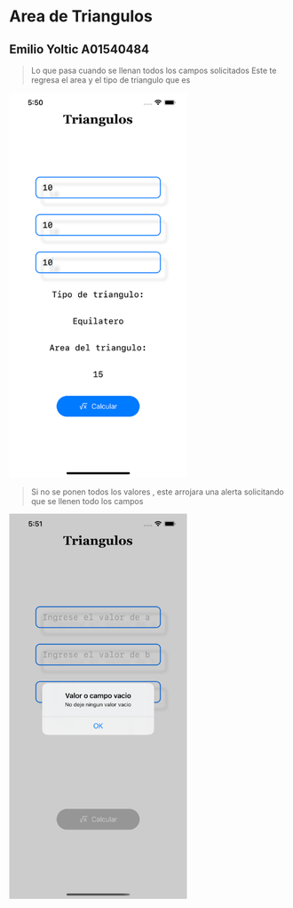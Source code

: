 # Area de Triangulos
## Emilio Yoltic A01540484
> Lo que pasa cuando se llenan todos los campos solicitados 
> Este te regresa el area y el tipo de triangulo que es
<img src = "CONVALOR.png" width = "320">

>Si no se ponen todos los valores , este arrojara una alerta solicitando que se llenen todo los campos
<img src = "sinvalor.png" width = "320">
